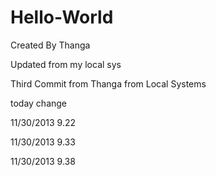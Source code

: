 Hello-World
===========
Created By Thanga

Updated from my local sys


Third Commit from Thanga from Local Systems


today change

11/30/2013 9.22


11/30/2013 9.33

11/30/2013 9.38